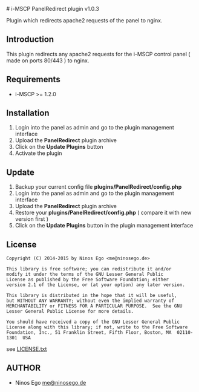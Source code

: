 # i-MSCP PanelRedirect plugin v1.0.3

Plugin which redirects apache2 requests of the panel to nginx.

## Introduction

This plugin redirects any apache2 requests for the i-MSCP control panel ( made on ports 80/443 ) to nginx.

## Requirements

* i-MSCP >= 1.2.0

## Installation

1. Login into the panel as admin and go to the plugin management interface
2. Upload the **PanelRedirect** plugin archive
3. Click on the **Update Plugins** button
4. Activate the plugin

## Update

1. Backup your current config file **plugins/PanelRedirect/config.php**
2. Login into the panel as admin and go to the plugin management interface
3. Upload the **PanelRedirect** plugin archive
4. Restore your **plugins/PanelRedirect/config.php** ( compare it with new version first )
5. Click on the **Update Plugins** button in the plugin management interface

## License

	Copyright (C) 2014-2015 by Ninos Ego <me@ninosego.de>
	
	This library is free software; you can redistribute it and/or
	modify it under the terms of the GNU Lesser General Public
	License as published by the Free Software Foundation; either
	version 2.1 of the License, or (at your option) any later version.
	
	This library is distributed in the hope that it will be useful,
	but WITHOUT ANY WARRANTY; without even the implied warranty of
	MERCHANTABILITY or FITNESS FOR A PARTICULAR PURPOSE.  See the GNU
	Lesser General Public License for more details.
	
	You should have received a copy of the GNU Lesser General Public
	License along with this library; if not, write to the Free Software
	Foundation, Inc., 51 Franklin Street, Fifth Floor, Boston, MA  02110-1301  USA

 see [LICENSE.txt](LICENSE.txt)

## AUTHOR

 * Ninos Ego <me@ninosego.de>

